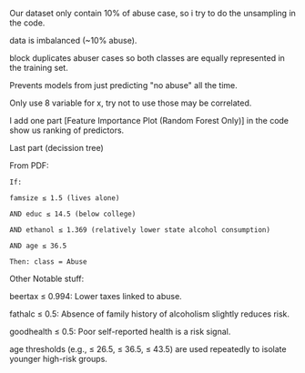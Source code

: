 Our dataset only contain 10% of abuse case, so i try to do the unsampling in the code.

  data is imbalanced (~10% abuse).
  
  block duplicates abuser cases so both classes are equally represented in the training set.
  
  Prevents models from just predicting "no abuse" all the time.

  
Only use 8 variable for x, try not to use those may be correlated.

I add one part [Feature Importance Plot (Random Forest Only)] in the code show us ranking of predictors.

Last part (decission tree)

  From PDF:
  
    If:
    
    famsize ≤ 1.5 (lives alone)
    
    AND educ ≤ 14.5 (below college)
    
    AND ethanol ≤ 1.369 (relatively lower state alcohol consumption)
    
    AND age ≤ 36.5
    
    Then: class = Abuse


Other Notable stuff:

  beertax ≤ 0.994: Lower taxes linked to abuse.
  
  fathalc ≤ 0.5: Absence of family history of alcoholism slightly reduces risk.
  
  goodhealth ≤ 0.5: Poor self-reported health is a risk signal.
  
  age thresholds (e.g., ≤ 26.5, ≤ 36.5, ≤ 43.5) are used repeatedly to isolate younger high-risk groups.
